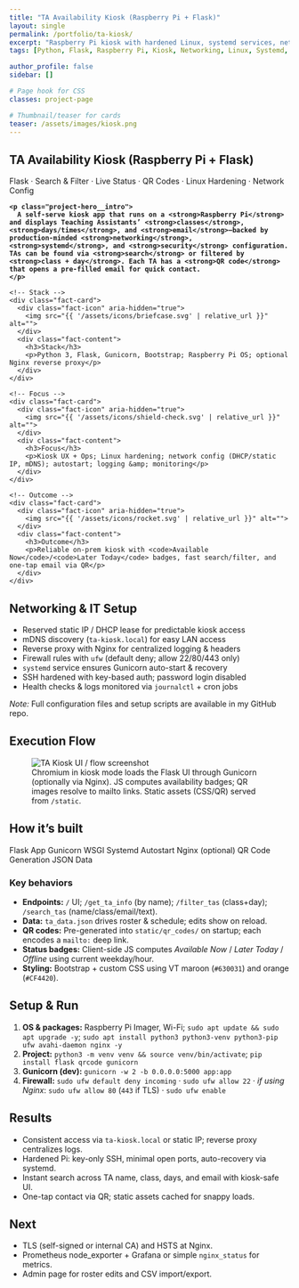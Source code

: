 ```yaml
---
title: "TA Availability Kiosk (Raspberry Pi + Flask)"
layout: single
permalink: /portfolio/ta-kiosk/
excerpt: "Raspberry Pi kiosk with hardened Linux, systemd services, network configuration (DHCP/static IP, mDNS), reverse proxy, and monitoring—serving a Flask app with search/filter, live status, and QR-to-email."
tags: [Python, Flask, Raspberry Pi, Kiosk, Networking, Linux, Systemd, Nginx, Security, QR, Bootstrap]

author_profile: false
sidebar: []

# Page hook for CSS
classes: project-page

# Thumbnail/teaser for cards
teaser: /assets/images/kiosk.png
---
```


<!-- HERO -->
<section class="project-hero">
  <div class="project-hero__inner">
    <h1 class="project-hero__title">TA Availability Kiosk (Raspberry Pi + Flask)</h1>
    <p class="project-hero__tagline">Flask · Search &amp; Filter · Live Status · QR Codes · Linux Hardening · Network Config</p>

    <p class="project-hero__intro">
      A self-serve kiosk app that runs on a <strong>Raspberry Pi</strong> and displays Teaching Assistants’ <strong>classes</strong>, <strong>days/times</strong>, and <strong>email</strong>—backed by production-minded <strong>networking</strong>, <strong>systemd</strong>, and <strong>security</strong> configuration. TAs can be found via <strong>search</strong> or filtered by <strong>class + day</strong>. Each TA has a <strong>QR code</strong> that opens a pre-filled email for quick contact.
    </p>
  </div>
</section>

<style>
/* Remove code “pill” styling in the blue hero only (no white background) */
.project-hero code,
.project-hero kbd {
  background: transparent !important;
  padding: 0 !important;
  border: 0 !important;
  box-shadow: none !important;
  font-family: inherit;
  font-weight: 700;
}
</style>

<!-- QUICK FACTS -->
<section class="facts">
  <div class="facts-grid">

    <!-- Stack -->
    <div class="fact-card">
      <div class="fact-icon" aria-hidden="true">
        <img src="{{ '/assets/icons/briefcase.svg' | relative_url }}" alt="">
      </div>
      <div class="fact-content">
        <h3>Stack</h3>
        <p>Python 3, Flask, Gunicorn, Bootstrap; Raspberry Pi OS; optional Nginx reverse proxy</p>
      </div>
    </div>

    <!-- Focus -->
    <div class="fact-card">
      <div class="fact-icon" aria-hidden="true">
        <img src="{{ '/assets/icons/shield-check.svg' | relative_url }}" alt="">
      </div>
      <div class="fact-content">
        <h3>Focus</h3>
        <p>Kiosk UX + Ops; Linux hardening; network config (DHCP/static IP, mDNS); autostart; logging &amp; monitoring</p>
      </div>
    </div>

    <!-- Outcome -->
    <div class="fact-card">
      <div class="fact-icon" aria-hidden="true">
        <img src="{{ '/assets/icons/rocket.svg' | relative_url }}" alt="">
      </div>
      <div class="fact-content">
        <h3>Outcome</h3>
        <p>Reliable on-prem kiosk with <code>Available Now</code>/<code>Later Today</code> badges, fast search/filter, and one-tap email via QR</p>
      </div>
    </div>

  </div>
</section>

<!-- NETWORKING & IT SETUP -->
<section class="section-card">
  <h2>Networking &amp; IT Setup</h2>
  <ul>
    <li>Reserved static IP / DHCP lease for predictable kiosk access</li>
    <li>mDNS discovery (<code>ta-kiosk.local</code>) for easy LAN access</li>
    <li>Reverse proxy with Nginx for centralized logging &amp; headers</li>
    <li>Firewall rules with <code>ufw</code> (default deny; allow 22/80/443 only)</li>
    <li><code>systemd</code> service ensures Gunicorn auto-start &amp; recovery</li>
    <li>SSH hardened with key-based auth; password login disabled</li>
    <li>Health checks &amp; logs monitored via <code>journalctl</code> + cron jobs</li>
  </ul>
  <p><em>Note:</em> Full configuration files and setup scripts are available in my GitHub repo.</p>
</section>

<!-- EXECUTION FLOW -->
<section class="section-card">
  <h2>Execution Flow</h2>
  <figure class="figure">
    <img src="{{ '/assets/images/kiosk.png' | relative_url }}" alt="TA Kiosk UI / flow screenshot">
    <figcaption>
      Chromium in kiosk mode loads the Flask UI through Gunicorn (optionally via Nginx). JS computes availability badges;
      QR images resolve to mailto links. Static assets (CSS/QR) served from <code>/static</code>.
    </figcaption>
  </figure>
</section>

<!-- HOW IT'S BUILT -->
<section class="section-card">
  <h2>How it’s built</h2>

  <div class="stack-badges">
    <span>Flask App</span>
    <span>Gunicorn WSGI</span>
    <span>Systemd Autostart</span>
    <span>Nginx (optional)</span>
    <span>QR Code Generation</span>
    <span>JSON Data</span>
  </div>

  <h3>Key behaviors</h3>
  <ul>
    <li><strong>Endpoints:</strong> <code>/</code> UI; <code>/get_ta_info</code> (by name); <code>/filter_tas</code> (class+day); <code>/search_tas</code> (name/class/email/text).</li>
    <li><strong>Data:</strong> <code>ta_data.json</code> drives roster &amp; schedule; edits show on reload.</li>
    <li><strong>QR codes:</strong> Pre-generated into <code>static/qr_codes/</code> on startup; each encodes a <code>mailto:</code> deep link.</li>
    <li><strong>Status badges:</strong> Client-side JS computes <em>Available Now</em> / <em>Later Today</em> / <em>Offline</em> using current weekday/hour.</li>
    <li><strong>Styling:</strong> Bootstrap + custom CSS using VT maroon (<code>#630031</code>) and orange (<code>#CF4420</code>).</li>
  </ul>
</section>

<!-- SETUP & RUN -->
<section class="section-card">
  <h2>Setup &amp; Run</h2>
  <ol>
    <li><strong>OS &amp; packages:</strong> Raspberry Pi Imager, Wi-Fi; <code>sudo apt update &amp;&amp; sudo apt upgrade -y</code>; <code>sudo apt install python3 python3-venv python3-pip ufw avahi-daemon nginx -y</code></li>
    <li><strong>Project:</strong> <code>python3 -m venv venv &amp;&amp; source venv/bin/activate</code>; <code>pip install flask qrcode gunicorn</code></li>
    <li><strong>Gunicorn (dev):</strong> <code>gunicorn -w 2 -b 0.0.0.0:5000 app:app</code></li>
    <li><strong>Firewall:</strong> <code>sudo ufw default deny incoming</code> · <code>sudo ufw allow 22</code> · <em>if using Nginx</em>: <code>sudo ufw allow 80</code> (<code>443</code> if TLS) · <code>sudo ufw enable</code></li>
  </ol>
</section>

<!-- RESULTS -->
<section class="section-card">
  <h2>Results</h2>
  <ul>
    <li>Consistent access via <code>ta-kiosk.local</code> or static IP; reverse proxy centralizes logs.</li>
    <li>Hardened Pi: key-only SSH, minimal open ports, auto-recovery via systemd.</li>
    <li>Instant search across TA name, class, days, and email with kiosk-safe UI.</li>
    <li>One-tap contact via QR; static assets cached for snappy loads.</li>
  </ul>
</section>

<!-- NEXT -->
<section class="section-card">
  <h2>Next</h2>
  <ul>
    <li>TLS (self-signed or internal CA) and HSTS at Nginx.</li>
    <li>Prometheus node_exporter + Grafana or simple <code>nginx_status</code> for metrics.</li>
    <li>Admin page for roster edits and CSV import/export.</li>
  </ul>
</section>
